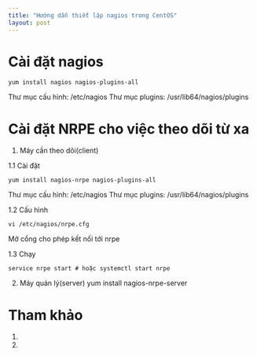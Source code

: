 ```yaml
---
title: "Hướng dẫn thiết lập nagios trong CentOS"
layout: post
---
```

# Cài đặt nagios
    yum install nagios nagios-plugins-all

Thư mục cấu hình: /etc/nagios
Thư mục plugins: /usr/lib64/nagios/plugins

# Cài đặt NRPE cho việc theo dõi từ xa
1. Máy cần theo dõi(client)

  1.1 Cài đặt

    yum install nagios-nrpe nagios-plugins-all

Thư mục cấu hình: /etc/nagios
Thư mục plugins: /usr/lib64/nagios/plugins

  1.2 Cấu hình

    vi /etc/nagios/nrpe.cfg
  Mở cổng cho phép kết nối tới nrpe

  1.3 Chạy
    
    service nrpe start # hoặc systemctl start nrpe

2. Máy quản lý(server)
    yum install nagios-nrpe-server

# Tham khảo

1. [](http://xmodulo.com/nagios-remote-plugin-executor-nrpe-linux.html)
2. [](https://www.digitalocean.com/community/tutorials/how-to-install-nagios-on-centos-6)
